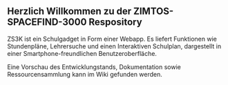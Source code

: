 ## Herzlich Willkommen zu der ZIMTOS-SPACEFIND-3000 Respository

ZS3K ist ein Schulgadget in Form einer Webapp. Es liefert Funktionen wie Stundenpläne, Lehrersuche und einen Interaktiven Schulplan, dargestellt in einer Smartphone-freundlichen Benutzeroberfläche.

Eine Vorschau des Entwicklungstands, Dokumentation sowie Ressourcensammlung kann im Wiki gefunden werden.
